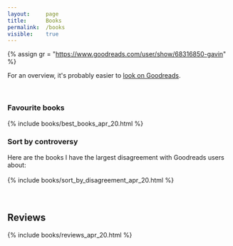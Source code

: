 ```yaml
---
layout:     page
title:      Books
permalink:  /books
visible:    true
---
```


{%	assign gr = "https://www.goodreads.com/user/show/68316850-gavin"	%}

<style>
	table {
    	border-collapse: collapse;
    	border-spacing: 0;
	}
	
	td {
    	padding: 8px; 
	}

	.rating {
		text-align: center;
		font-size: 26pt;
	}

	.best {
		border-spacing: 5;
	}

	.reviews {
		max-width: 100%;
	}
</style>

For an overview, it's probably easier to <a href="{{gr}}">look on Goodreads</a>.

<br>

<div class="accordion">
	<h3>Favourite books</h3>
	<div>
		{%	include books/best_books_apr_20.html	%}
	</div>
	<h3>Sort by controversy</h3>
	<div>
		Here are the books I have the largest disagreement with Goodreads users about:<br><br>
		{%	include books/sort_by_disagreement_apr_20.html	%}
	</div>
</div><br><br>

## Reviews
{%	include books/reviews_apr_20.html	%}

<br><br><br>